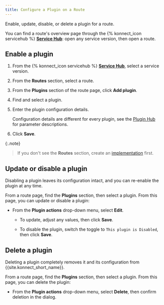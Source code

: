 ```yaml
---
title: Configure a Plugin on a Route
---
```

Enable, update, disable, or delete a plugin for a route.

You can find a route's overview page through the {% konnect_icon servicehub %} [**Service Hub**](https://cloud.konghq.com/servicehub): open any service version, then open a route.

## Enable a plugin

1. From the {% konnect_icon servicehub %} [**Service Hub**](https://cloud.konghq.com/servicehub), select a service version.

1. From the **Routes** section, select a route.

1. From the **Plugins** section of the route page, click **Add plugin**.

1. Find and select a plugin.

1. Enter the plugin configuration details.

    Configuration details are different for every plugin, see the [Plugin Hub](/hub) for parameter descriptions.

1. Click **Save**.

{:.note}
> If you don't see the **Routes** section, create an
[implementation](/konnect/servicehub/service-implementations) first.

## Update or disable a plugin

Disabling a plugin leaves its configuration intact, and you can re-enable the
plugin at any time.

From a route page, find the **Plugins** section, then select a plugin.
From this page, you can update or disable a plugin:

* From the **Plugin actions** drop-down menu, select **Edit**.

  * To update, adjust any values, then click **Save**.

  * To disable the plugin, switch the toggle to `This plugin is Disabled`, then click **Save**.

## Delete a plugin

Deleting a plugin completely removes it and its configuration from
{{site.konnect_short_name}}.

From a route page, find the **Plugins** section, then select a plugin.
From this page, you can delete the plugin:

* From the **Plugin actions** drop-down menu, select **Delete**, then confirm deletion in the dialog.
